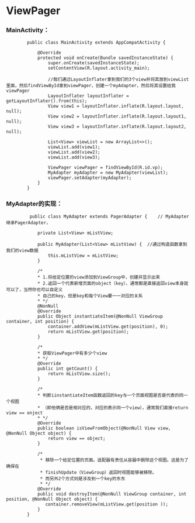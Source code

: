 # ViewPager

### MainActivity：

            public class MainActivity extends AppCompatActivity {

                @Override
                protected void onCreate(Bundle savedInstanceState) {
                    super.onCreate(savedInstanceState);
                    setContentView(R.layout.activity_main);
                    
                    //我们通过LayoutInflater拿到我们的3个view并将其放到viewList里面，然后findViewById拿到viewPager，创建一个myAdapter，然后将其设置给我viewPager
                    LayoutInflater layoutInflater = getLayoutInflater().from(this);
                    View view1 = layoutInflater.inflate(R.layout.layout, null);
                    View view2 = layoutInflater.inflate(R.layout.layout1, null);
                    View view3 = layoutInflater.inflate(R.layout.layout2, null);
                    
                    List<View> viewList = new ArrayList<>();
                    viewList.add(view1);
                    viewList.add(view2);
                    viewList.add(view3);
                    
                    ViewPager viewPager = findViewById(R.id.vp);
                    MyAdapter myAdapter = new MyAdapter(viewList);
                    viewPager.setAdapter(myAdapter);
                }
            }
            
### MyAdapter的实现：
                  
             public class MyAdapter extends PagerAdapter {    // MyAdapter继承PagerAdapter，

                private List<View> mListView;

                public MyAdapter(List<View> mListView) {  //通过构造函数拿到我们的view数据
                    this.mListView = mListView;
                }

                /*
                * 1.将给定位置的view添加到ViewGroup中，创建并显示出来
                * 2.返回一个代表新增页面的object（key），通常都是直接返回view本身就可以了，当然你也可以自定义
                * 自己的key，但是key和每个View要一一对应的关系
                * */
                @NonNull
                @Override
                public Object instantiateItem(@NonNull ViewGroup container, int position) {
                    container.addView(mListView.get(position), 0);
                    return mListView.get(position);
                }

                /*
                * 获取ViewPager中有多少个view
                * */
                @Override
                public int getCount() {
                    return mListView.size();
                }

                /*
                * 判断iinstantiateItem函数返回的key与一个页面视图是否是代表的同一个视图
                * （即他俩是否是相对应的，对应的表示同一个view），通常我们直接return view == onject
                * */
                @Override
                public boolean isViewFromObject(@NonNull View view, @NonNull Object object) {
                    return view == object;
                }

                /*
                 * 移除一个给定位置的页面。适配器有责任从容器中删除这个视图。这是为了确保在
                 * finishUpdate（ViewGroup）返回时视图能够被移除。
                 * 而另外2个方式则是涉及到一个key的东东
                 * */
                @Override
                public void destroyItem(@NonNull ViewGroup container, int position, @NonNull Object object) {
                   container.removeView(mListView.get(position ));
                }
            }






